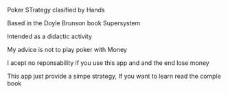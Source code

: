 Poker STrategy clasified by Hands

Based in the Doyle Brunson book Supersystem

Intended as a didactic activity

My advice is not to play poker with Money

I acept no reponsability if you use this app and and the end lose money

This app just provide a simpe strategy, If you want to learn read the comple book
